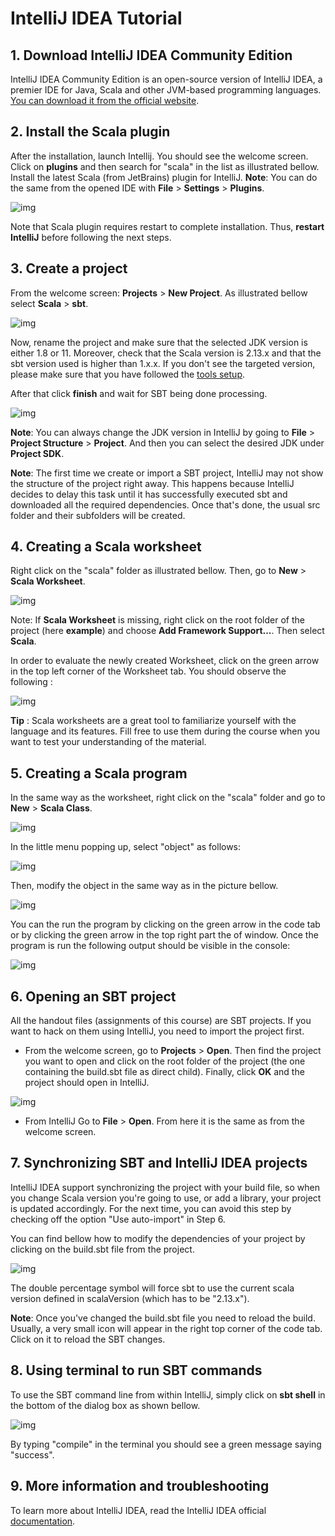 # IntelliJ IDEA Tutorial

## 1. Download IntelliJ IDEA Community Edition

IntelliJ  IDEA Community Edition is an open-source version of IntelliJ IDEA, a  premier IDE for Java, Scala and other JVM-based programming languages.  [You can download it from the official website](https://www.jetbrains.com/idea/download).

## 2. Install the Scala plugin

After the installation, launch Intellij. You should see the welcome screen. Click on **plugins** and then search for "scala" in the list as illustrated bellow. Install the latest Scala (from JetBrains) plugin for IntelliJ. **Note**: You can do the same from the opened IDE with **File** > **Settings** > **Plugins**.

![img](plugin.png)

Note that Scala plugin requires restart to complete installation. Thus, **restart IntelliJ** before following the next steps.

## 3. Create a project

From the welcome screen: **Projects** > **New Project**. As illustrated bellow select **Scala** > **sbt**.

![img](create-project-1.png)

Now, rename the project and make sure that the selected JDK version is either 1.8 or 11. Moreover, check that the Scala version is 2.13.x and that the sbt version used is higher than 1.x.x. If you don't see the targeted version, please make sure that you have followed the [tools setup](https://www.coursera.org/learn/progfun1/supplement/BNOBK/tools-setup-please-read).

After that click **finish** and wait for SBT being done processing.

![img](create-project-2.png)

**Note**: You can always change the JDK version in IntelliJ by going to **File** > **Project Structure** > **Project**. And then you can select the desired JDK under **Project SDK**.

**Note**: The first time we create or import a SBT project, IntelliJ may not show the structure of the project right away. This happens because IntelliJ decides to delay this task until it has successfully executed sbt and downloaded all the required dependencies. Once that's done, the usual src folder and their subfolders will be created.

## 4. Creating a Scala worksheet

Right click on the "scala" folder as illustrated bellow. Then, go to **New** > **Scala Worksheet**.

![img](worksheet-1.png)

Note: If **Scala Worksheet** is missing, right click on the root folder of the project (here **example**) and choose **Add Framework Support...**. Then select **Scala**.

In order to evaluate the newly created Worksheet, click on the green arrow in the top left corner of the Worksheet tab. You should observe the following :

![img](worksheet-2.png)

**Tip** : Scala worksheets are a great tool to familiarize yourself with the language and its features. Fill free to use them during the course when you want to test your understanding of  the material.

## 5. Creating a Scala program

In the same way as the worksheet, right click on the "scala" folder and go to **New** > **Scala Class**.

![img](class-1.png)

In the little menu popping up, select "object" as follows:

![img](class-2.png)

Then, modify the object in the same way as in the picture bellow.

![img](class-3.png)

You can the run the program by clicking on the green arrow in the code tab or by clicking the green arrow in the top right part the of window. Once the program is run the following output should be visible in the console:

![img](class-4.png)

## 6. Opening an SBT project

All the handout files (assignments of this course) are SBT projects. If you want to hack on them using IntelliJ, you need to import the project first.

- From the welcome screen, go to **Projects** > **Open**. Then find the project you want to open and click on the root folder of the project (the one containing the build.sbt file as direct child). Finally, click **OK** and the project should open in IntelliJ.

![img](open-1.png)

- From IntelliJ Go to **File** > **Open**. From here it is the same as from the welcome screen.

## 7. Synchronizing SBT and IntelliJ IDEA projects

IntelliJ IDEA support synchronizing the project with your build file, so when you change Scala version you're going to use, or add a library, your project is updated accordingly. For the next time, you can avoid this step by checking off the option "Use auto-import" in Step 6.

You can find bellow how to modify the dependencies of your project by clicking on the build.sbt file from the project.

![img](dependencies-1.png)

The double percentage symbol will force sbt to use the current scala version defined in scalaVersion (which has to be "2.13.x").

**Note**: Once you've changed the build.sbt file you need to reload the build. Usually, a very small icon will appear in the right top corner of the code tab. Click on it to reload the SBT changes.

## 8. Using terminal to run SBT commands

To use the SBT command line from within IntelliJ, simply click on **sbt shell** in the bottom of the dialog box as shown bellow.

![img](shell-1.png)

By typing "compile" in the terminal you should see a green message saying "success".

## 9. More information and troubleshooting

To learn more about IntelliJ IDEA, read the IntelliJ IDEA official [documentation](https://www.jetbrains.com/fr-fr/idea/resources/).